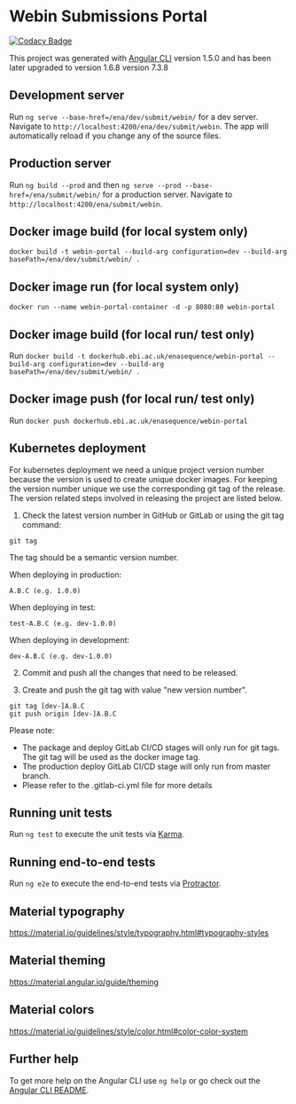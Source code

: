 # Webin Submissions Portal

[![Codacy Badge](https://api.codacy.com/project/badge/Grade/2dd3617875b940c2a4963a7d740250ff)](https://app.codacy.com/app/enasequence/webin-portal?utm_source=github.com&utm_medium=referral&utm_content=enasequence/webin-portal&utm_campaign=badger)

This project was generated with [Angular CLI](https://github.com/angular/angular-cli) version 1.5.0 and has been later upgraded to
version 1.6.8
version 7.3.8

## Development server

Run `ng serve --base-href=/ena/dev/submit/webin/` for a dev server. Navigate to `http://localhost:4200/ena/dev/submit/webin`. The app will automatically reload if you change any of the source files.

## Production server

Run `ng build --prod` and then `ng serve --prod --base-href=/ena/submit/webin/` for a production server. Navigate to `http://localhost:4200/ena/submit/webin`.

## Docker image build (for local system only)

`docker build -t webin-portal --build-arg configuration=dev --build-arg basePath=/ena/dev/submit/webin/ .`

## Docker image run (for local system only)

`docker run --name webin-portal-container -d -p 8080:80 webin-portal`

## Docker image build (for local run/ test only)

Run `docker build -t dockerhub.ebi.ac.uk/enasequence/webin-portal --build-arg configuration=dev --build-arg basePath=/ena/dev/submit/webin/ . `

## Docker image push (for local run/ test only)

Run `docker push dockerhub.ebi.ac.uk/enasequence/webin-portal`

## Kubernetes deployment
For kubernetes deployment we need a unique project version number because the version is used to create unique docker images. For keeping the version number unique we use the corresponding git tag of the release. The version related steps involved in releasing the project are listed below.

1. Check the latest version number in GitHub or GitLab or using the git tag command:

```
git tag
```

The tag should be a semantic version number.

When deploying in production:

```
A.B.C (e.g. 1.0.0)
```

When deploying in test:

```
test-A.B.C (e.g. dev-1.0.0)
```

When deploying in development:

```
dev-A.B.C (e.g. dev-1.0.0)
```

2. Commit and push all the changes that need to be released.

3. Create and push the git tag with value "new version number". 

```
git tag [dev-]A.B.C
git push origin [dev-]A.B.C
```

Please note: 

- The package and deploy GitLab CI/CD stages will only run for git tags. The git tag will be used as the docker image tag.
- The production deploy GitLab CI/CD stage will only run from master branch.
- Please refer to the .gitlab-ci.yml file for more details

## Running unit tests

Run `ng test` to execute the unit tests via [Karma](https://karma-runner.github.io).

## Running end-to-end tests

Run `ng e2e` to execute the end-to-end tests via [Protractor](http://www.protractortest.org/).

## Material typography

https://material.io/guidelines/style/typography.html#typography-styles

## Material theming

https://material.angular.io/guide/theming

## Material colors

https://material.io/guidelines/style/color.html#color-color-system

## Further help

To get more help on the Angular CLI use `ng help` or go check out the [Angular CLI README](https://github.com/angular/angular-cli/blob/master/README.md).
